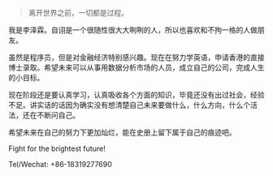> 离开世界之前，一切都是过程。


我是李泽霖。自诩是一个很随性很大大咧咧的人，所以也喜欢和不拘一格的人做朋友。

虽然是程序员，但是对金融经济特别感兴趣。现在在努力学英语，申请香港的直接博士录取。希望未来可以从事用数据分析市场的人员，成立自己的公司，完成人生的小目标。

现在阶段还是要认真学习，认真吸收各个方面的知识，毕竟还没有出过社会，经验不足。讲实话的话因为确实没有想清楚自己未来要做什么，什么方向，什么个活法，还在不断问自己。

希望未来在自己的努力下更加灿烂，能在史册上留下属于自己的痕迹吧。

Fight for the brightest future! 

Tel/Wechat: +86-18319277690
